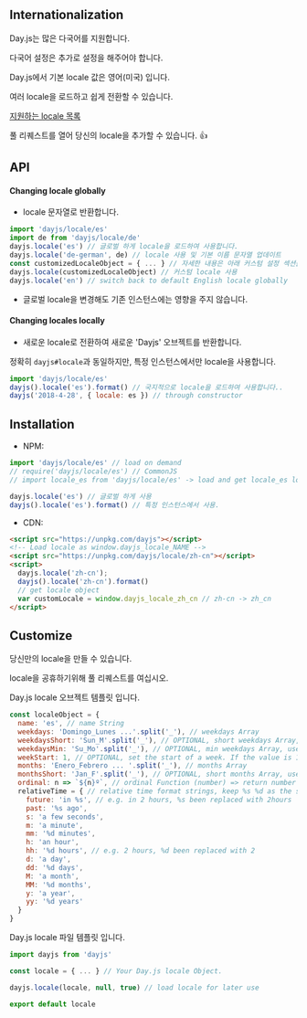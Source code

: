 ## Internationalization

Day.js는 많은 다국어를 지원합니다.

다국어 설정은 추가로 설정을 해주어야 합니다.

Day.js에서 기본 locale 값은 영어(미국) 입니다.

여러 locale을 로드하고 쉽게 전환할 수 있습니다.

[지원하는 locale 목록](../../src/locale)

풀 리퀘스트를 열어 당신의 locale을 추가할 수 있습니다. :+1:

## API

#### Changing locale globally

* locale 문자열로 반환합니다.

```js
import 'dayjs/locale/es'
import de from 'dayjs/locale/de'
dayjs.locale('es') // 글로벌 하게 locale을 로드하여 사용합니다.
dayjs.locale('de-german', de) // locale 사용 및 기본 이름 문자열 업데이트
const customizedLocaleObject = { ... } // 자세한 내용은 아래 커스텀 설정 섹션을 참조하세요.
dayjs.locale(customizedLocaleObject) // 커스텀 locale 사용
dayjs.locale('en') // switch back to default English locale globally
```

* 글로벌 locale을 변경해도 기존 인스턴스에는 영향을 주지 않습니다.

#### Changing locales locally

* 새로운 locale로 전환하여 새로운 'Dayjs' 오브젝트를 반환합니다.

정확히 `dayjs#locale`과 동일하지만, 특정 인스턴스에서만 locale을 사용합니다.

```js
import 'dayjs/locale/es'
dayjs().locale('es').format() // 국지적으로 locale을 로드하여 사용합니다..
dayjs('2018-4-28', { locale: es }) // through constructor
```

## Installation

* NPM:

```javascript
import 'dayjs/locale/es' // load on demand
// require('dayjs/locale/es') // CommonJS
// import locale_es from 'dayjs/locale/es' -> load and get locale_es locale object

dayjs.locale('es') // 글로벌 하게 사용
dayjs().locale('es').format() // 특정 인스턴스에서 사용.
```

* CDN:
```html
<script src="https://unpkg.com/dayjs"></script>
<!-- Load locale as window.dayjs_locale_NAME -->
<script src="https://unpkg.com/dayjs/locale/zh-cn"></script>
<script>
  dayjs.locale('zh-cn');
  dayjs().locale('zh-cn').format()
  // get locale object
  var customLocale = window.dayjs_locale_zh_cn // zh-cn -> zh_cn
</script>
```

## Customize

당신만의 locale을 만들 수 있습니다.

locale을 공휴하기위해 풀 리퀘스트를 여십시오.

Day.js locale 오브젝트 템플릿 입니다.
```javascript
const localeObject = {
  name: 'es', // name String
  weekdays: 'Domingo_Lunes ...'.split('_'), // weekdays Array
  weekdaysShort: 'Sun_M'.split('_'), // OPTIONAL, short weekdays Array, use first three letters if not provided
  weekdaysMin: 'Su_Mo'.split('_'), // OPTIONAL, min weekdays Array, use first two letters if not provided
  weekStart: 1, // OPTIONAL, set the start of a week. If the value is 1, Monday will be the start of week instead of Sunday。
  months: 'Enero_Febrero ... '.split('_'), // months Array
  monthsShort: 'Jan_F'.split('_'), // OPTIONAL, short months Array, use first three letters if not provided
  ordinal: n => `${n}º`, // ordinal Function (number) => return number + output
  relativeTime = { // relative time format strings, keep %s %d as the same
    future: 'in %s', // e.g. in 2 hours, %s been replaced with 2hours
    past: '%s ago',
    s: 'a few seconds',
    m: 'a minute',
    mm: '%d minutes',
    h: 'an hour',
    hh: '%d hours', // e.g. 2 hours, %d been replaced with 2
    d: 'a day',
    dd: '%d days',
    M: 'a month',
    MM: '%d months',
    y: 'a year',
    yy: '%d years'
  }
}
```

Day.js locale 파일 템플릿 입니다.
```javascript
import dayjs from 'dayjs'

const locale = { ... } // Your Day.js locale Object.

dayjs.locale(locale, null, true) // load locale for later use

export default locale
```
